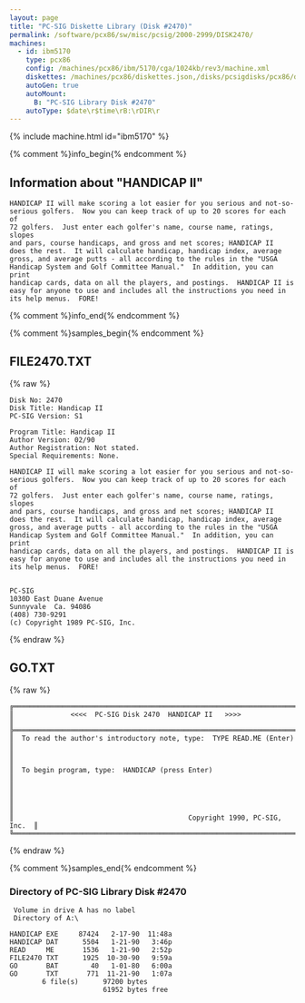 ```yaml
---
layout: page
title: "PC-SIG Diskette Library (Disk #2470)"
permalink: /software/pcx86/sw/misc/pcsig/2000-2999/DISK2470/
machines:
  - id: ibm5170
    type: pcx86
    config: /machines/pcx86/ibm/5170/cga/1024kb/rev3/machine.xml
    diskettes: /machines/pcx86/diskettes.json,/disks/pcsigdisks/pcx86/diskettes.json
    autoGen: true
    autoMount:
      B: "PC-SIG Library Disk #2470"
    autoType: $date\r$time\rB:\rDIR\r
---
```


{% include machine.html id="ibm5170" %}

{% comment %}info_begin{% endcomment %}

## Information about "HANDICAP II"

    HANDICAP II will make scoring a lot easier for you serious and not-so-
    serious golfers.  Now you can keep track of up to 20 scores for each of
    72 golfers.  Just enter each golfer's name, course name, ratings, slopes
    and pars, course handicaps, and gross and net scores; HANDICAP II
    does the rest.  It will calculate handicap, handicap index, average
    gross, and average putts - all according to the rules in the "USGA
    Handicap System and Golf Committee Manual."  In addition, you can print
    handicap cards, data on all the players, and postings.  HANDICAP II is
    easy for anyone to use and includes all the instructions you need in
    its help menus.  FORE!
{% comment %}info_end{% endcomment %}

{% comment %}samples_begin{% endcomment %}

## FILE2470.TXT

{% raw %}
```
Disk No: 2470                                                           
Disk Title: Handicap II                                                 
PC-SIG Version: S1                                                      
                                                                        
Program Title: Handicap II                                              
Author Version: 02/90                                                   
Author Registration: Not stated.                                        
Special Requirements: None.                                             
                                                                        
HANDICAP II will make scoring a lot easier for you serious and not-so-  
serious golfers.  Now you can keep track of up to 20 scores for each of 
72 golfers.  Just enter each golfer's name, course name, ratings, slopes
and pars, course handicaps, and gross and net scores; HANDICAP II       
does the rest.  It will calculate handicap, handicap index, average     
gross, and average putts - all according to the rules in the "USGA      
Handicap System and Golf Committee Manual."  In addition, you can print 
handicap cards, data on all the players, and postings.  HANDICAP II is  
easy for anyone to use and includes all the instructions you need in    
its help menus.  FORE!                                                  
                                                                        
                                                                        
PC-SIG                                                                  
1030D East Duane Avenue                                                 
Sunnyvale  Ca. 94086                                                    
(408) 730-9291                                                          
(c) Copyright 1989 PC-SIG, Inc.                                         
```
{% endraw %}

## GO.TXT

{% raw %}
```
╔═════════════════════════════════════════════════════════════════════════╗
║              <<<<  PC-SIG Disk 2470  HANDICAP II   >>>>                 ║
╠═════════════════════════════════════════════════════════════════════════╣
║  To read the author's introductory note, type:  TYPE READ.ME (Enter)    ║
║                                                                         ║
║  To begin program, type:  HANDICAP (press Enter)                        ║
║                                                                         ║
║                                                                         ║
║                                           Copyright 1990, PC-SIG, Inc.  ║
╚═════════════════════════════════════════════════════════════════════════╝
```
{% endraw %}

{% comment %}samples_end{% endcomment %}

### Directory of PC-SIG Library Disk #2470

     Volume in drive A has no label
     Directory of A:\

    HANDICAP EXE     87424   2-17-90  11:48a
    HANDICAP DAT      5504   1-21-90   3:46p
    READ     ME       1536   1-21-90   2:52p
    FILE2470 TXT      1925  10-30-90   9:59a
    GO       BAT        40   1-01-80   6:00a
    GO       TXT       771  11-21-90   1:07a
            6 file(s)      97200 bytes
                           61952 bytes free
